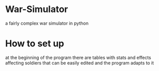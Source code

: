# War-Simulator

a fairly complex war simulator in python

# How to set up

at the beginning of the program there are tables with stats and effects affecting soldiers that can be easily edited and the program adapts to it
